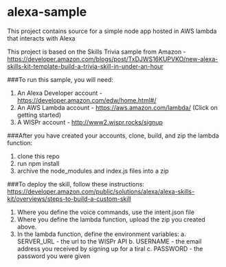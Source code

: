 # alexa-sample
This project contains source for a simple node app hosted in AWS lambda that interacts with Alexa

This project is based on the Skills Trivia sample from Amazon - https://developer.amazon.com/blogs/post/TxDJWS16KUPVKO/new-alexa-skills-kit-template-build-a-trivia-skill-in-under-an-hour

###To run this sample, you will need:
  1.  An Alexa Developer account - https://developer.amazon.com/edw/home.html#/
  2.  An AWS Lambda account - https://aws.amazon.com/lambda/ (Click on getting started)
  3.  A WISPr account - http://www2.wispr.rocks/signup

###After you have created your accounts, clone, build, and zip the lambda function: 
  1.  clone this repo
  2.  run npm install
  3.  archive the node_modules and index.js files into a zip
  
###To deploy the skill, follow these instructions: https://developer.amazon.com/public/solutions/alexa/alexa-skills-kit/overviews/steps-to-build-a-custom-skill
  1.  Where you define the voice commands, use the intent.json file
  2.  Where you define the lambda function, upload the zip you created above.
  3.  In the lambda function, define the environment variables:
      a.  SERVER_URL - the url to the WISPr API
      b.  USERNAME - the email address you received by signing up for a tiral
      c.  PASSWORD - the password you were given
     
